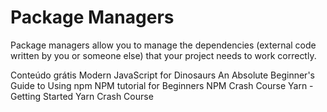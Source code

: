 # Package Managers

Package managers allow you to manage the dependencies (external code written by you or someone else) that your project needs to work correctly.

<ResourceGroupTitle>Conteúdo grátis</ResourceGroupTitle>
<BadgeLink badgeText='Read' colorScheme="yellow" href='https://peterxjang.com/blog/modern-javascript-explained-for-dinosaurs.html'>Modern JavaScript for Dinosaurs</BadgeLink>
<BadgeLink badgeText='Read' colorScheme="yellow" href='https://nodesource.com/blog/an-absolute-beginners-guide-to-using-npm/'>An Absolute Beginner's Guide to Using npm</BadgeLink>
<BadgeLink badgeText='Watch' href='https://www.youtube.com/watch?v=2V1UUhBJ62Y'>NPM tutorial for Beginners</BadgeLink>
<BadgeLink badgeText='Watch' href='https://www.youtube.com/watch?v=jHDhaSSKmB0'>NPM Crash Course</BadgeLink>
<BadgeLink badgeText='Read' colorScheme="yellow" href='https://yarnpkg.com/en/docs/getting-started'>Yarn - Getting Started</BadgeLink>
<BadgeLink badgeText='Watch' href='https://www.youtube.com/watch?v=g9_6KmiBISk'>Yarn Crash Course</BadgeLink>



